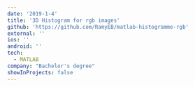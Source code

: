 ```yaml
---
date: '2019-1-4'
title: '3D Histogram for rgb images'
github: 'https://github.com/RamyEB/matlab-histogramme-rgb'
external: ''
ios: ''
android: ''
tech:
  - MATLAB
company: "Bachelor's degree"
showInProjects: false
---
```

